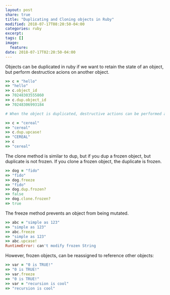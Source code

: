 ```yaml
---
layout: post
share: true
title: "Duplicating and Cloning objects in Ruby"
modified: 2018-07-17T08:20:50-04:00
categories: ruby
excerpt:
tags: []
image:
  feature:
date: 2018-07-17T02:20:50-04:00
---
```


Objects can be duplicated in ruby if we want to retain the state of an object, but perform destructice acions on another object.

```ruby
>> c = "hello"
=> "hello"
>> c.object_id
=> 70248303555860
>> c.dup.object_id
=> 70248306993184

# When the object is duplicated, destructive actions can be performed and the original object will be unchanged.

>> c = "cereal"
=> "cereal"
>> c.dup.upcase!
=> "CEREAL"
>> c
=> "cereal"
```

The clone method is similar to dup, but if you dup a frozen object, but duplicate is not frozen. If you clone a frozen object, the duplicate is frozen.

```ruby
>> dog = "fido"
=> "fido"
>> dog.freeze
=> "fido"
>> dog.dup.frozen?
=> false
>> dog.clone.frozen?
=> true
```

The freeze method prevents an object from being mutated.

```ruby
>> abc = "simple as 123"
=> "simple as 123"
>> abc.freeze
=> "simple as 123"
>> abc.upcase!
RuntimeError: can't modify frozen String
```

However, frozen objects, can be reassigned to reference other objects:

```ruby
>> var = "0 is TRUE!"
=> "0 is TRUE!"
>> var.freeze
=> "0 is TRUE!"
>> var = "recursion is cool"
=> "recursion is cool"
```

